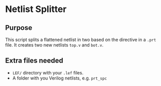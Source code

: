 # Netlist Splitter

## Purpose
This script splits a flattened netlist in two based on the directive in a `.prt` file.
It creates two new netlists `top.v` and `bot.v`.

## Extra files needed
- `LEF/` directory with your `.lef` files.
- A folder with you Verilog netlists, e.g. `prt_spc`